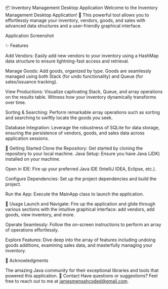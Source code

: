 


📦 Inventory Management Desktop Application
Welcome to the Inventory Management Desktop Application! 🎉 This powerful tool allows you to effortlessly manage your inventory, vendors, goods, and sales with advanced data structures and a user-friendly graphical interface.

Application Screenshot

✨ Features


Add Vendors: Easily add new vendors to your inventory using a HashMap data structure to ensure lightning-fast access and retrieval.

Manage Goods: Add goods, organized by type. Goods are seamlessly managed using both Stack (for undo functionality) and Queue (for sales/issuance tracking).

View Productions: Visualize captivating Stack, Queue, and array operations on the results table. Witness how your inventory dynamically transforms over time.

Sorting & Searching: Perform remarkable array operations such as sorting and searching to swiftly locate the goods you seek.

Database Integration: Leverage the robustness of SQLite for data storage, ensuring the persistence of vendors, goods, and sales data across application sessions.

🚀 Getting Started
Clone the Repository: Get started by cloning the repository to your local machine.
Java Setup: Ensure you have Java (JDK) installed on your machine.

Open in IDE: Fire up your preferred Java IDE (IntelliJ IDEA, Eclipse, etc.).

Configure Dependencies: Set up the project dependencies and build the project.

Run the App: Execute the MainApp class to launch the application.

📖 Usage
Launch and Navigate: Fire up the application and glide through various sections with the intuitive graphical interface: add vendors, add goods, view inventory, and more.

Operate Seamlessly: Follow the on-screen instructions to perform an array of operations effortlessly.

Explore Features: Dive deep into the array of features including undoing goods additions, examining sales data, and masterfully managing your inventory.

🙏 Acknowledgments

The amazing Java community for their exceptional libraries and tools that powered this application.
📧 Contact
Have questions or suggestions? Feel free to reach out to me at jamesmensahcoded@gmail.com.
